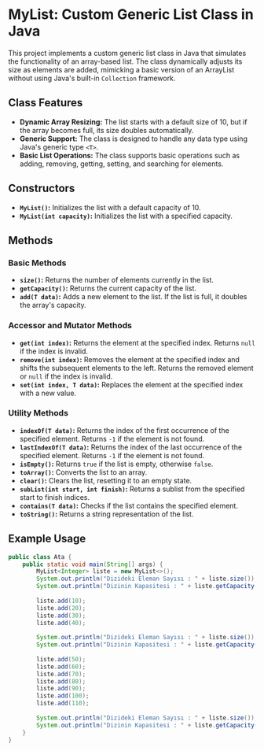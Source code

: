 # MyList: Custom Generic List Class in Java

This project implements a custom generic list class in Java that simulates the functionality of an array-based list. The class dynamically adjusts its size as elements are added, mimicking a basic version of an ArrayList without using Java's built-in `Collection` framework.

## Class Features

- **Dynamic Array Resizing:** The list starts with a default size of 10, but if the array becomes full, its size doubles automatically.
- **Generic Support:** The class is designed to handle any data type using Java's generic type `<T>`.
- **Basic List Operations:** The class supports basic operations such as adding, removing, getting, setting, and searching for elements.

## Constructors

- **`MyList()`:** Initializes the list with a default capacity of 10.
- **`MyList(int capacity)`:** Initializes the list with a specified capacity.

## Methods

### Basic Methods

- **`size()`:** Returns the number of elements currently in the list.
- **`getCapacity()`:** Returns the current capacity of the list.
- **`add(T data)`:** Adds a new element to the list. If the list is full, it doubles the array's capacity.

### Accessor and Mutator Methods

- **`get(int index)`:** Returns the element at the specified index. Returns `null` if the index is invalid.
- **`remove(int index)`:** Removes the element at the specified index and shifts the subsequent elements to the left. Returns the removed element or `null` if the index is invalid.
- **`set(int index, T data)`:** Replaces the element at the specified index with a new value.

### Utility Methods

- **`indexOf(T data)`:** Returns the index of the first occurrence of the specified element. Returns `-1` if the element is not found.
- **`lastIndexOf(T data)`:** Returns the index of the last occurrence of the specified element. Returns `-1` if the element is not found.
- **`isEmpty()`:** Returns `true` if the list is empty, otherwise `false`.
- **`toArray()`:** Converts the list to an array.
- **`clear()`:** Clears the list, resetting it to an empty state.
- **`subList(int start, int finish)`:** Returns a sublist from the specified start to finish indices.
- **`contains(T data)`:** Checks if the list contains the specified element.
- **`toString()`:** Returns a string representation of the list.

## Example Usage

```java
public class Ata {
    public static void main(String[] args) {
        MyList<Integer> liste = new MyList<>();
        System.out.println("Dizideki Eleman Sayısı : " + liste.size());
        System.out.println("Dizinin Kapasitesi : " + liste.getCapacity());
        
        liste.add(10);
        liste.add(20);
        liste.add(30);
        liste.add(40);
        
        System.out.println("Dizideki Eleman Sayısı : " + liste.size());
        System.out.println("Dizinin Kapasitesi : " + liste.getCapacity());
        
        liste.add(50);
        liste.add(60);
        liste.add(70);
        liste.add(80);
        liste.add(90);
        liste.add(100);
        liste.add(110);
        
        System.out.println("Dizideki Eleman Sayısı : " + liste.size());
        System.out.println("Dizinin Kapasitesi : " + liste.getCapacity());
    }
}
